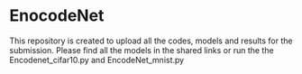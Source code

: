 # EnocodeNet
This repository is created to upload all the codes, models and results for the submission.
Please find all the models in the shared links or run the the Encodenet_cifar10.py and EncodeNet_mnist.py
